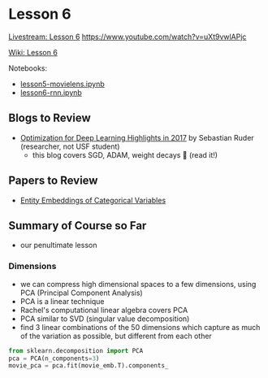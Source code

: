 # Lesson 6

[Livestream: Lesson 6](    )
https://www.youtube.com/watch?v=uXt9vwlAPjc


[Wiki: Lesson 6](   )  

Notebooks:  
* [lesson5-movielens.ipynb](https://github.com/fastai/fastai/blob/master/courses/dl1/lesson5-movielens.ipynb)
* [lesson6-rnn.ipynb](https://github.com/fastai/fastai/blob/master/courses/dl1/lesson6-rnn.ipynb)

## Blogs to Review

* [Optimization for Deep Learning Highlights in 2017](http://ruder.io/deep-learning-optimization-2017/index.html) by Sebastian Ruder (researcher, not USF student)  
  - this blog covers SGD, ADAM, weight decays :red_circle: (read it!)

## Papers to Review
* [Entity Embeddings of Categorical Variables](https://www.slideshare.net/sermakarevich/entity-embeddings-of-categorical-variables)

## Summary of Course so Far
- our penultimate lesson


### Dimensions
- we can compress high dimensional spaces to a few dimensions, using PCA (Principal Component Analysis)
- PCA is a linear technique
- Rachel's computational linear algebra covers PCA
- PCA similar to SVD (singular value decomposition)
- find 3 linear combinations of the 50 dimensions which capture as much of the variation as possible, but different from each other
```python
from sklearn.decomposition import PCA
pca = PCA(n_components=3)
movie_pca = pca.fit(movie_emb.T).components_
```

